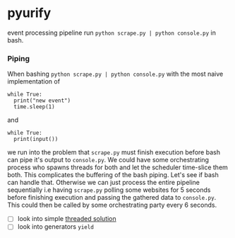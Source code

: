 # pyurify
event processing pipeline
run `python scrape.py | python console.py` in bash.

### Piping
When bashing `python scrape.py | python console.py` with the most naive implementation of 
```
while True:
  print("new event")
  time.sleep(1)
```
and
```
while True:
  print(input())
```
we run into the problem that `scrape.py` must finish execution before bash can pipe it's output to `console.py`.
We could have some orchestrating process who spawns threads for both and let the scheduler time-slice them both. This complicates the buffering of the bash piping. Let's see if bash can handle that.
Otherwise we can just process the entire pipeline sequentially i.e having `scrape.py` polling some websites for 5 seconds before finishing execution and passing the gathered data to `console.py`.
This could then be called by some orchestrating party every 6 seconds.

- [ ] look into simple [threaded solution](https://docs.python.org/3/library/threading.html#condition-objects)
- [ ] look into generators `yield`

